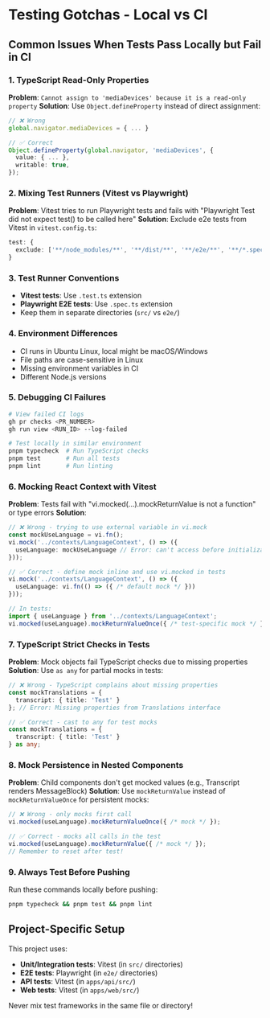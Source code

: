 # Testing Gotchas - Local vs CI

## Common Issues When Tests Pass Locally but Fail in CI

### 1. TypeScript Read-Only Properties
**Problem**: `Cannot assign to 'mediaDevices' because it is a read-only property`
**Solution**: Use `Object.defineProperty` instead of direct assignment:
```typescript
// ❌ Wrong
global.navigator.mediaDevices = { ... }

// ✅ Correct
Object.defineProperty(global.navigator, 'mediaDevices', {
  value: { ... },
  writable: true,
});
```

### 2. Mixing Test Runners (Vitest vs Playwright)
**Problem**: Vitest tries to run Playwright tests and fails with "Playwright Test did not expect test() to be called here"
**Solution**: Exclude e2e tests from Vitest in `vitest.config.ts`:
```typescript
test: {
  exclude: ['**/node_modules/**', '**/dist/**', '**/e2e/**', '**/*.spec.ts'],
}
```

### 3. Test Runner Conventions
- **Vitest tests**: Use `.test.ts` extension
- **Playwright E2E tests**: Use `.spec.ts` extension
- Keep them in separate directories (`src/` vs `e2e/`)

### 4. Environment Differences
- CI runs in Ubuntu Linux, local might be macOS/Windows
- File paths are case-sensitive in Linux
- Missing environment variables in CI
- Different Node.js versions

### 5. Debugging CI Failures
```bash
# View failed CI logs
gh pr checks <PR_NUMBER>
gh run view <RUN_ID> --log-failed

# Test locally in similar environment
pnpm typecheck  # Run TypeScript checks
pnpm test       # Run all tests
pnpm lint       # Run linting
```

### 6. Mocking React Context with Vitest
**Problem**: Tests fail with "vi.mocked(...).mockReturnValue is not a function" or type errors
**Solution**:
```typescript
// ❌ Wrong - trying to use external variable in vi.mock
const mockUseLanguage = vi.fn();
vi.mock('../contexts/LanguageContext', () => ({
  useLanguage: mockUseLanguage // Error: can't access before initialization
}));

// ✅ Correct - define mock inline and use vi.mocked in tests
vi.mock('../contexts/LanguageContext', () => ({
  useLanguage: vi.fn(() => ({ /* default mock */ }))
}));

// In tests:
import { useLanguage } from '../contexts/LanguageContext';
vi.mocked(useLanguage).mockReturnValueOnce({ /* test-specific mock */ });
```

### 7. TypeScript Strict Checks in Tests
**Problem**: Mock objects fail TypeScript checks due to missing properties
**Solution**: Use `as any` for partial mocks in tests:
```typescript
// ❌ Wrong - TypeScript complains about missing properties
const mockTranslations = {
  transcript: { title: 'Test' }
}; // Error: Missing properties from Translations interface

// ✅ Correct - cast to any for test mocks
const mockTranslations = {
  transcript: { title: 'Test' }
} as any;
```

### 8. Mock Persistence in Nested Components
**Problem**: Child components don't get mocked values (e.g., Transcript renders MessageBlock)
**Solution**: Use `mockReturnValue` instead of `mockReturnValueOnce` for persistent mocks:
```typescript
// ❌ Wrong - only mocks first call
vi.mocked(useLanguage).mockReturnValueOnce({ /* mock */ });

// ✅ Correct - mocks all calls in the test
vi.mocked(useLanguage).mockReturnValue({ /* mock */ });
// Remember to reset after test!
```

### 9. Always Test Before Pushing
Run these commands locally before pushing:
```bash
pnpm typecheck && pnpm test && pnpm lint
```

## Project-Specific Setup

This project uses:
- **Unit/Integration tests**: Vitest (in `src/` directories)
- **E2E tests**: Playwright (in `e2e/` directories)
- **API tests**: Vitest (in `apps/api/src/`)
- **Web tests**: Vitest (in `apps/web/src/`)

Never mix test frameworks in the same file or directory!